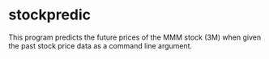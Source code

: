 # stockpredic
This program predicts the future prices of the MMM stock (3M) when given the past stock price data as a command line argument. 
